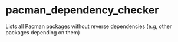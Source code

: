 # pacman_dependency_checker
Lists all Pacman packages without reverse dependencies (e.g, other packages depending on them)
